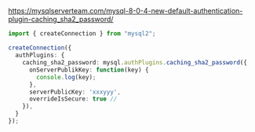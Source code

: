 ##

https://mysqlserverteam.com/mysql-8-0-4-new-default-authentication-plugin-caching_sha2_password/

```ts
import { createConnection } from "mysql2";

createConnection({
  authPlugins: {
    caching_sha2_password: mysql.authPlugins.caching_sha2_password({
      onServerPublikKey: function(key) {
        console.log(key);
      },
      serverPublicKey: 'xxxyyy',
      overrideIsSecure: true //
    }),
  }
});
```
